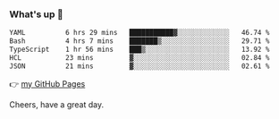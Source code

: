 ### What's up 👋

<!--START_SECTION:waka-->

```txt
YAML          6 hrs 29 mins   ███████████▓░░░░░░░░░░░░░   46.74 %
Bash          4 hrs 7 mins    ███████▒░░░░░░░░░░░░░░░░░   29.71 %
TypeScript    1 hr 56 mins    ███▒░░░░░░░░░░░░░░░░░░░░░   13.92 %
HCL           23 mins         ▓░░░░░░░░░░░░░░░░░░░░░░░░   02.84 %
JSON          21 mins         ▓░░░░░░░░░░░░░░░░░░░░░░░░   02.61 %
```

<!--END_SECTION:waka-->

👉 [my GitHub Pages](https://ykzhukian.github.io)

Cheers, have a great day.

